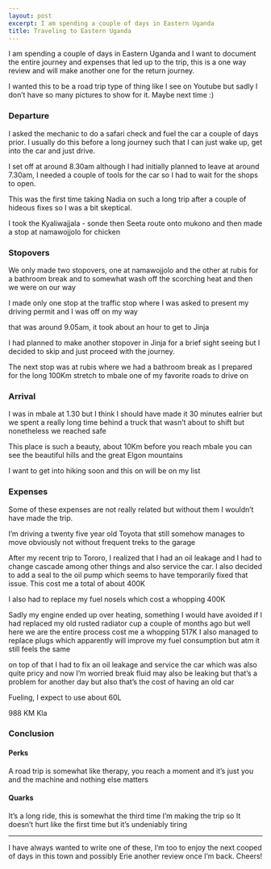 ```yaml
---
layout: post
excerpt: I am spending a couple of days in Eastern Uganda
title: Traveling to Eastern Uganda
---
```


I am spending a couple of days in Eastern Uganda and I want to document the entire journey and expenses that led up to the trip, this is a one way review and will make another one for the return journey. 

I wanted this to be a road trip type of thing like I see on Youtube but sadly I don’t have so many pictures to show for it. Maybe next time :)

### Departure

I asked the mechanic to do a safari check and fuel the car a couple of days prior. I usually do this before a long journey such that I can just wake up, get into the car and just drive. 

I set off at around 8.30am although I had initially planned to leave at around 7.30am, I needed a couple of tools for the car so I had to wait for the shops to open.

This was the first time taking Nadia on such a long trip after a couple of hideous fixes so I was a bit skeptical.

I took the Kyaliwajjala - sonde then Seeta route onto mukono and then made a stop at namawojjolo for chicken 



### Stopovers 

We only made two stopovers, one at namawojjolo and the other at rubis for a bathroom break and to somewhat wash off the scorching heat and then we were on our way

I made only one stop at the traffic stop where I was asked to present my driving permit and I was off on my way

that was around 9.05am, it took about an hour to get to Jinja 

I had planned to make another stopover in Jinja for a brief sight seeing but I decided to skip and just proceed with the journey. 

The next stop was at rubis where we had a bathroom break as I prepared for the long 100Km stretch to mbale one of my favorite roads to drive on 

### Arrival 

I was in mbale at 1.30 but I think I should have made it 30 minutes ealrier but we spent a really long time behind a truck that wasn’t about to shift but nonetheless we reached safe 

This place is such a beauty, about 10Km before you reach mbale you can see the beautiful hills and the great Elgon mountains 

I want to get into hiking soon and this on will be on my list 

### Expenses 

Some of these expenses are not really related but without them I wouldn’t have made the trip. 

I’m driving a twenty five year old Toyota that still somehow manages to move obviously not without frequent treks to the garage

After my recent trip to Tororo, I realized that I had an oil leakage and I had to change cascade among other things and also service the car. I also decided to add a seal to the oil pump which seems to have temporarily fixed that issue. This cost me a total of about 400K

I also had to replace my fuel nosels which cost a whopping 400K 


Sadly my engine ended up over heating, something I would have avoided if I had replaced my old rusted radiator cup a couple of months ago but well here we are the entire process cost me a whopping 517K I also managed to replace plugs which apparently will improve my fuel consumption but atm it still feels the same

on top of that I had to fix an oil leakage and service the car which was also quite pricy and now I’m worried break fluid may also be leaking but that’s a problem for another day but also that’s the cost of having an old car 

Fueling, I expect to use about 60L

988 KM Kla

### Conclusion

#### Perks 
A road trip is somewhat like therapy, you reach a moment and it’s just you and the machine and nothing else matters 

#### Quarks 
It’s a long ride, this is somewhat the third time I’m making the trip so It doesn’t hurt like the first time but it’s undeniably tiring 

---
I have always wanted to write one of these, I’m too to enjoy the next cooped of days in this town and possibly Erie another review once I’m back.
Cheers!
